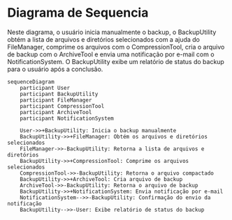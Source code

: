 # Diagrama de Sequencia

Neste diagrama, o usuário inicia manualmente o backup, o BackupUtility obtém a lista de arquivos e diretórios selecionados com a ajuda do FileManager, comprime os arquivos com o CompressionTool, cria o arquivo de backup com o ArchiveTool e envia uma notificação por e-mail com o NotificationSystem. O BackupUtility exibe um relatório de status do backup para o usuário após a conclusão.

```mermaid
sequenceDiagram
    participant User
    participant BackupUtility
    participant FileManager
    participant CompressionTool
    participant ArchiveTool
    participant NotificationSystem

    User->>+BackupUtility: Inicia o backup manualmente
    BackupUtility->>+FileManager: Obtém os arquivos e diretórios selecionados
    FileManager->>-BackupUtility: Retorna a lista de arquivos e diretórios
    BackupUtility->>+CompressionTool: Comprime os arquivos selecionados
    CompressionTool->>-BackupUtility: Retorna o arquivo compactado
    BackupUtility->>+ArchiveTool: Cria arquivo de backup
    ArchiveTool->>-BackupUtility: Retorna o arquivo de backup
    BackupUtility->>+NotificationSystem: Envia notificação por e-mail
    NotificationSystem-->>-BackupUtility: Confirmação do envio da notificação
    BackupUtility-->>-User: Exibe relatório de status do backup
```
